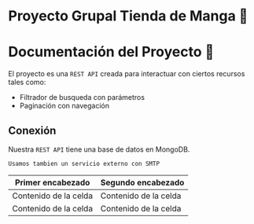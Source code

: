 
# Proyecto Grupal Tienda de Manga 💬

# Documentación del Proyecto 📑

El proyecto es una ```REST API``` creada para interactuar con ciertos recursos tales como:

- Filtrador de busqueda con parámetros
- Paginación con navegación

## Conexión

Nuestra ```REST API``` tiene una base de datos en MongoDB.

~~~ 
Usamos tambien un servicio externo con SMTP 
~~~

| Primer encabezado | Segundo encabezado |
| ------------- | ------------- |
| Contenido de la celda  | Contenido de la celda  |
| Contenido de la celda  | Contenido de la celda  |
